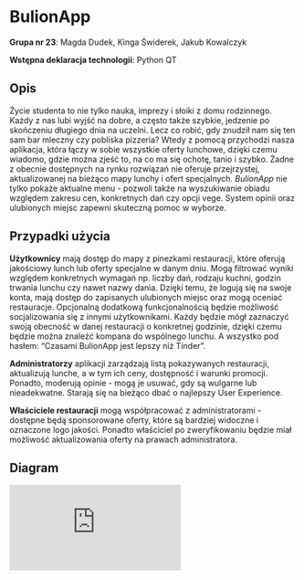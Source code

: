 # BulionApp

**Grupa nr 23**: Magda Dudek, Kinga Świderek, Jakub Kowalczyk

**Wstępna deklaracja technologii**: Python QT

## Opis

Życie studenta to nie tylko nauka, imprezy i słoiki z domu rodzinnego. Każdy z nas lubi wyjść na dobre, a często także szybkie, jedzenie po skończeniu długiego dnia na uczelni. Lecz co robić, gdy znudził nam się ten sam bar mleczny czy pobliska pizzeria? Wtedy z pomocą przychodzi nasza aplikacja, która łączy w sobie wszystkie oferty lunchowe, dzięki czemu wiadomo, gdzie można zjeść to, na co ma się ochotę, tanio i szybko. Żadne z obecnie dostępnych na rynku rozwiązań nie oferuje przejrzystej, aktualizowanej na bieżąco mapy lunchy i ofert specjalnych. *BulionApp* nie tylko pokaże aktualne menu - pozwoli także na wyszukiwanie obiadu względem zakresu cen, konkretnych dań czy opcji vege. System opinii oraz ulubionych miejsc zapewni skuteczną pomoc w wyborze.

## Przypadki użycia

**Użytkownicy** mają dostęp do mapy z pinezkami restauracji, które oferują jakościowy lunch lub oferty specjalne w danym dniu. Mogą filtrować wyniki względem konkretnych wymagań np. liczby dań, rodzaju kuchni, godzin trwania lunchu czy nawet nazwy dania. Dzięki temu, że logują się na swoje konta, mają dostęp do zapisanych ulubionych miejsc oraz mogą oceniać restauracje. 
Opcjonalną dodatkową funkcjonalnością będzie możliwość socjalizowania się z innymi użytkownikami. Każdy będzie mógł zaznaczyć swoją obecność w danej restauracji o konkretnej godzinie, dzięki czemu będzie można znaleźć kompana do wspólnego lunchu. A wszystko pod hasłem: “Czasami BulionApp jest lepszy niż Tinder”.

**Administratorzy** aplikacji zarządzają listą pokazywanych restauracji, aktualizują lunche, a w tym ich ceny, dostępność i warunki promocji. Ponadto, moderują opinie - mogą je usuwać, gdy są wulgarne lub nieadekwatne. Starają się na bieżąco dbać o najlepszy User Experience.

**Właściciele restauracji** mogą współpracować z administratorami - dostępne będą sponsorowane oferty, które są bardziej widoczne i oznaczone logo jakości. Ponadto właściciel po zweryfikowaniu będzie miał możliwość aktualizowania oferty na prawach administratora.

## Diagram
![diagram](https://fv9-5.failiem.lv/thumb_show.php?i=7ptasrfjz&download_checksum=879014c330363f259cc888d4efb7dc7b04f197a7&download_timestamp=1668352891)
